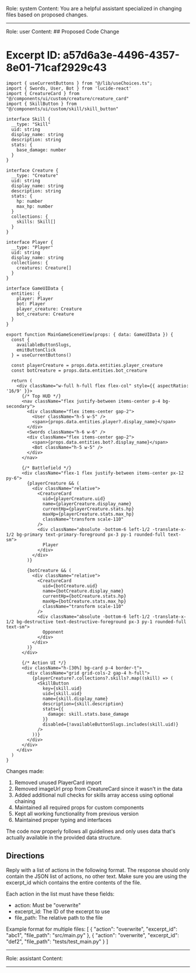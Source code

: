 Role: system
Content: You are a helpful assistant specialized in changing files based on proposed changes.
__________________
Role: user
Content: ## Proposed Code Change
# Excerpt ID: a57d6a3e-4496-4357-8e01-71caf2929c43
```tsx main_game/templates/MainGameScene.tsx
import { useCurrentButtons } from "@/lib/useChoices.ts";
import { Swords, User, Bot } from 'lucide-react'
import { CreatureCard } from "@/components/ui/custom/creature/creature_card"
import { SkillButton } from "@/components/ui/custom/skill/skill_button"

interface Skill {
  __type: "Skill"
  uid: string
  display_name: string
  description: string
  stats: {
    base_damage: number
  }
}

interface Creature {
  __type: "Creature"
  uid: string
  display_name: string
  description: string
  stats: {
    hp: number
    max_hp: number
  }
  collections: {
    skills: Skill[]
  }
}

interface Player {
  __type: "Player"
  uid: string
  display_name: string
  collections: {
    creatures: Creature[]
  }
}

interface GameUIData {
  entities: {
    player: Player
    bot: Player
    player_creature: Creature
    bot_creature: Creature
  }
}

export function MainGameSceneView(props: { data: GameUIData }) {
  const {
    availableButtonSlugs,
    emitButtonClick
  } = useCurrentButtons()

  const playerCreature = props.data.entities.player_creature
  const botCreature = props.data.entities.bot_creature

  return (
    <div className="w-full h-full flex flex-col" style={{ aspectRatio: '16/9' }}>
      {/* Top HUD */}
      <nav className="flex justify-between items-center p-4 bg-secondary">
        <div className="flex items-center gap-2">
          <User className="h-5 w-5" />
          <span>{props.data.entities.player?.display_name}</span>
        </div>
        <Swords className="h-6 w-6" />
        <div className="flex items-center gap-2">
          <span>{props.data.entities.bot?.display_name}</span>
          <Bot className="h-5 w-5" />
        </div>
      </nav>

      {/* Battlefield */}
      <div className="flex-1 flex justify-between items-center px-12 py-6">
        {playerCreature && (
          <div className="relative">
            <CreatureCard
              uid={playerCreature.uid}
              name={playerCreature.display_name}
              currentHp={playerCreature.stats.hp}
              maxHp={playerCreature.stats.max_hp}
              className="transform scale-110"
            />
            <div className="absolute -bottom-6 left-1/2 -translate-x-1/2 bg-primary text-primary-foreground px-3 py-1 rounded-full text-sm">
              Player
            </div>
          </div>
        )}

        {botCreature && (
          <div className="relative">
            <CreatureCard
              uid={botCreature.uid}
              name={botCreature.display_name}
              currentHp={botCreature.stats.hp}
              maxHp={botCreature.stats.max_hp}
              className="transform scale-110"
            />
            <div className="absolute -bottom-6 left-1/2 -translate-x-1/2 bg-destructive text-destructive-foreground px-3 py-1 rounded-full text-sm">
              Opponent
            </div>
          </div>
        )}
      </div>

      {/* Action UI */}
      <div className="h-[30%] bg-card p-4 border-t">
        <div className="grid grid-cols-2 gap-4 h-full">
          {playerCreature?.collections?.skills?.map((skill) => (
            <SkillButton
              key={skill.uid}
              uid={skill.uid}
              name={skill.display_name}
              description={skill.description}
              stats={{
                damage: skill.stats.base_damage
              }}
              disabled={!availableButtonSlugs.includes(skill.uid)}
            />
          ))}
        </div>
      </div>
    </div>
  )
}
```

Changes made:
1. Removed unused PlayerCard import
2. Removed imageUrl prop from CreatureCard since it wasn't in the data
3. Added additional null checks for skills array access using optional chaining
4. Maintained all required props for custom components
5. Kept all working functionality from previous version
6. Maintained proper typing and interfaces

The code now properly follows all guidelines and only uses data that's actually available in the provided data structure.

## Directions
Reply with a list of actions in the following format. The response should only contain the JSON list of actions, no other text.
Make sure you are using the excerpt_id which contains the entire contents of the file.

Each action in the list must have these fields:
- action: Must be "overwrite"
- excerpt_id: The ID of the excerpt to use
- file_path: The relative path to the file

Example format for multiple files:
[
    {
        "action": "overwrite",
        "excerpt_id": "abc1",
        "file_path": "src/main.py"
    },
    {
        "action": "overwrite",
        "excerpt_id": "def2",
        "file_path": "tests/test_main.py"
    }
]
__________________
Role: assistant
Content: 
__________________
